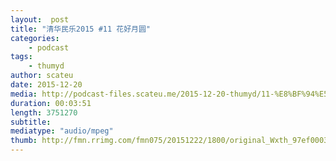 ```yaml
---
layout:  post
title: "清华民乐2015 #11 花好月圆"
categories:
    - podcast
tags:
    - thumyd
author: scateu
date: 2015-12-20
media: http://podcast-files.scateu.me/2015-12-20-thumyd/11-%E8%BF%94%E5%9C%BA-%E5%BD%93%E5%BD%93%E6%BB%B4%E5%BD%93%E6%BB%B4%E5%91%94%E6%BB%B4%E5%BD%93%E6%BB%B4%E5%91%94%E5%91%94.m4a
duration: 00:03:51
length: 3751270
subtitle:
mediatype: "audio/mpeg"
thumb: http://fmn.rrimg.com/fmn075/20151222/1800/original_Wxth_97ef000384311e83.jpg
---
```


